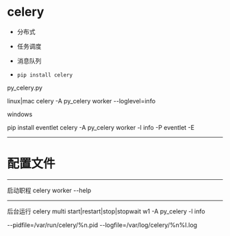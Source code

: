 

# celery



- 分布式
- 任务调度
- 消息队列



- `pip install celery`


py_celery.py


linux|mac
celery -A py_celery worker  --loglevel=info



windows

pip install eventlet
celery -A py_celery worker -l info -P eventlet -E


---

# 配置文件



---

启动职程
celery worker --help












---

后台运行
celery multi start|restart|stop|stopwait w1 -A py_celery -l info

--pidfile=/var/run/celery/%n.pid
--logfile=/var/log/celery/%n%I.log









